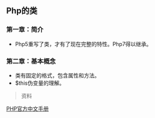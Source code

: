## Php的类


### 第一章：简介
* Php5重写了类，才有了现在完整的特性。Php7得以继承。

### 第二章：基本概念
* 类有固定的格式，包含属性和方法。
* $this伪变量的理解。

























> 资料

[PHP官方中文手册](http://php.net/manual/zh/oop5.intro.php)